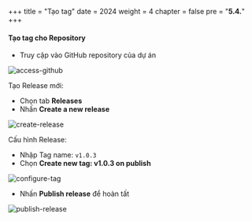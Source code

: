 +++
title = "Tạo tag"
date = 2024
weight = 4
chapter = false
pre = "<b>5.4.</b>"
+++

#### Tạo tag cho Repository

- Truy cập vào GitHub repository của dự án

![access-github](/images/6-cicd-codebuild/6.4.1.png)

Tạo Release mới:

- Chọn tab **Releases**
- Nhấn **Create a new release**

![create-release](/images/6-cicd-codebuild/6.4.2.png)

Cấu hình Release:

- Nhập Tag name: `v1.0.3`
- Chọn **Create new tag: v1.0.3 on publish**

![configure-tag](/images/6-cicd-codebuild/6.4.3.png)

- Nhấn **Publish release** để hoàn tất

![publish-release](/images/6-cicd-codebuild/6.4.4.png)
